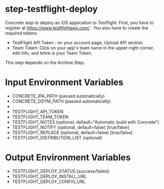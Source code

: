 step-testflight-deploy
======================

Concrete step to deploy an iOS application to Testflight. First, you have to register at https://www.testflightapp.com/ . You also have to create the required tokens.
- TestFlight API Token : on your account page, Upload API section. 
- Team Token: Click on your app's team name in the upper-right corner, edit info, and tehre is your Team Token.

This step depends on the Archive Step.

# Input Environment Variables 
- CONCRETE_IPA_PATH			(passed automatically)
- CONCRETE_DSYM_PATH		(passed automatically)
- .
- TESTFLIGHT_API_TOKEN
- TESTFLIGHT_TEAM_TOKEN
- TESTFLIGHT_NOTES			(optional, default="Automatic build with Concrete")
- TESTFLIGHT_NOTIFY			(optional, default=false) [true/false]
- TESTFLIGHT_REPLACE		(optional, default=false) [true/false]
- TESTFLIGHT_DISTRIBUTION_LIST (optional)

# Output Environment Variables
- TESTFLIGHT_DEPLOY_STATUS	[success/failed]
- TESTFLIGHT_DEPLOY_INSTALL_URL
- TESTFLIGHT_DEPLOY_CONFIG_URL
